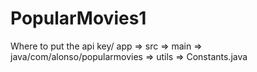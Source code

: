 # PopularMovies1

Where to put the api key/ app => src => main => java/com/alonso/popularmovies => utils => Constants.java
